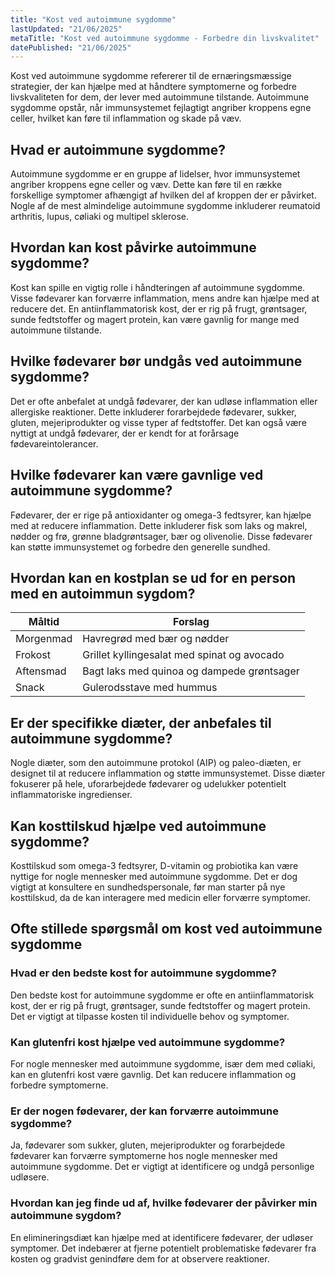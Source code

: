 ```yaml
---
title: "Kost ved autoimmune sygdomme"
lastUpdated: "21/06/2025"
metaTitle: "Kost ved autoimmune sygdomme - Forbedre din livskvalitet"
datePublished: "21/06/2025"
---
```


Kost ved autoimmune sygdomme refererer til de ernæringsmæssige strategier, der kan hjælpe med at håndtere symptomerne og forbedre livskvaliteten for dem, der lever med autoimmune tilstande. Autoimmune sygdomme opstår, når immunsystemet fejlagtigt angriber kroppens egne celler, hvilket kan føre til inflammation og skade på væv.

## Hvad er autoimmune sygdomme?

Autoimmune sygdomme er en gruppe af lidelser, hvor immunsystemet angriber kroppens egne celler og væv. Dette kan føre til en række forskellige symptomer afhængigt af hvilken del af kroppen der er påvirket. Nogle af de mest almindelige autoimmune sygdomme inkluderer reumatoid arthritis, lupus, cøliaki og multipel sklerose.

## Hvordan kan kost påvirke autoimmune sygdomme?

Kost kan spille en vigtig rolle i håndteringen af autoimmune sygdomme. Visse fødevarer kan forværre inflammation, mens andre kan hjælpe med at reducere det. En antiinflammatorisk kost, der er rig på frugt, grøntsager, sunde fedtstoffer og magert protein, kan være gavnlig for mange med autoimmune tilstande.

## Hvilke fødevarer bør undgås ved autoimmune sygdomme?

Det er ofte anbefalet at undgå fødevarer, der kan udløse inflammation eller allergiske reaktioner. Dette inkluderer forarbejdede fødevarer, sukker, gluten, mejeriprodukter og visse typer af fedtstoffer. Det kan også være nyttigt at undgå fødevarer, der er kendt for at forårsage fødevareintolerancer.

## Hvilke fødevarer kan være gavnlige ved autoimmune sygdomme?

Fødevarer, der er rige på antioxidanter og omega-3 fedtsyrer, kan hjælpe med at reducere inflammation. Dette inkluderer fisk som laks og makrel, nødder og frø, grønne bladgrøntsager, bær og olivenolie. Disse fødevarer kan støtte immunsystemet og forbedre den generelle sundhed.

## Hvordan kan en kostplan se ud for en person med en autoimmun sygdom?

| Måltid | Forslag |
|--------|---------|
| Morgenmad | Havregrød med bær og nødder |
| Frokost | Grillet kyllingesalat med spinat og avocado |
| Aftensmad | Bagt laks med quinoa og dampede grøntsager |
| Snack | Gulerodsstave med hummus |

## Er der specifikke diæter, der anbefales til autoimmune sygdomme?

Nogle diæter, som den autoimmune protokol (AIP) og paleo-diæten, er designet til at reducere inflammation og støtte immunsystemet. Disse diæter fokuserer på hele, uforarbejdede fødevarer og udelukker potentielt inflammatoriske ingredienser.

## Kan kosttilskud hjælpe ved autoimmune sygdomme?

Kosttilskud som omega-3 fedtsyrer, D-vitamin og probiotika kan være nyttige for nogle mennesker med autoimmune sygdomme. Det er dog vigtigt at konsultere en sundhedspersonale, før man starter på nye kosttilskud, da de kan interagere med medicin eller forværre symptomer.

## Ofte stillede spørgsmål om kost ved autoimmune sygdomme

### Hvad er den bedste kost for autoimmune sygdomme?

Den bedste kost for autoimmune sygdomme er ofte en antiinflammatorisk kost, der er rig på frugt, grøntsager, sunde fedtstoffer og magert protein. Det er vigtigt at tilpasse kosten til individuelle behov og symptomer.

### Kan glutenfri kost hjælpe ved autoimmune sygdomme?

For nogle mennesker med autoimmune sygdomme, især dem med cøliaki, kan en glutenfri kost være gavnlig. Det kan reducere inflammation og forbedre symptomerne.

### Er der nogen fødevarer, der kan forværre autoimmune sygdomme?

Ja, fødevarer som sukker, gluten, mejeriprodukter og forarbejdede fødevarer kan forværre symptomerne hos nogle mennesker med autoimmune sygdomme. Det er vigtigt at identificere og undgå personlige udløsere.

### Hvordan kan jeg finde ud af, hvilke fødevarer der påvirker min autoimmune sygdom?

En elimineringsdiæt kan hjælpe med at identificere fødevarer, der udløser symptomer. Det indebærer at fjerne potentielt problematiske fødevarer fra kosten og gradvist genindføre dem for at observere reaktioner.